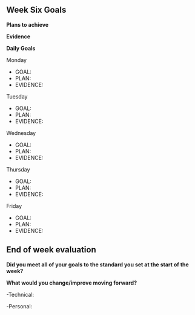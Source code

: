 ## Week Six Goals

**Plans to achieve**

**Evidence**

**Daily Goals**

Monday

- GOAL: 
- PLAN: 
- EVIDENCE:

Tuesday

- GOAL: 
- PLAN: 
- EVIDENCE:

Wednesday

- GOAL: 
- PLAN: 
- EVIDENCE:

Thursday

- GOAL: 
- PLAN: 
- EVIDENCE:

Friday

- GOAL: 
- PLAN: 
- EVIDENCE:

## End of week evaluation 

**Did you meet all of your goals to the standard you set at the start of the week?**

**What would you change/improve moving forward?**

-Technical:


-Personal:
